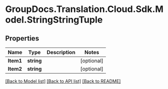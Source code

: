 # GroupDocs.Translation.Cloud.Sdk.Model.StringStringTuple

## Properties

Name | Type | Description | Notes
------------ | ------------- | ------------- | -------------
**Item1** | **string** |  | [optional] 
**Item2** | **string** |  | [optional] 

[[Back to Model list]](../README.md#documentation-for-models) [[Back to API list]](../README.md#documentation-for-api-endpoints) [[Back to README]](../README.md)

